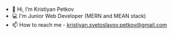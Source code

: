 - 👋 Hi, I’m Kristiyan Petkov
- 💻 I'm Junior Web Developer (MERN and MEAN stack)
- 📫 How to reach me - kristiyan.svetoslavov.petkov@gmail.com
